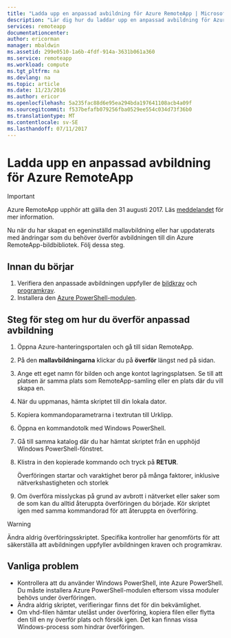 ```yaml
---
title: "Ladda upp en anpassad avbildning för Azure RemoteApp | Microsoft Docs"
description: "Lär dig hur du laddar upp en anpassad avbildning för Azure RemoteApp"
services: remoteapp
documentationcenter: 
author: ericorman
manager: mbaldwin
ms.assetid: 299e0510-1a6b-4fdf-914a-3631b061a360
ms.service: remoteapp
ms.workload: compute
ms.tgt_pltfrm: na
ms.devlang: na
ms.topic: article
ms.date: 11/23/2016
ms.author: ericor
ms.openlocfilehash: 5a235fac88d6e95ea294bda197641108acb4a09f
ms.sourcegitcommit: f537befafb079256fba0529ee554c034d73f36b0
ms.translationtype: MT
ms.contentlocale: sv-SE
ms.lasthandoff: 07/11/2017
---
```

# <a name="upload-a-custom-image-for-azure-remoteapp"></a>Ladda upp en anpassad avbildning för Azure RemoteApp
> [!IMPORTANT]
> Azure RemoteApp upphör att gälla den 31 augusti 2017. Läs [meddelandet](https://go.microsoft.com/fwlink/?linkid=821148) för mer information.
> 
> 

Nu när du har skapat en egeninställd mallavbildning eller har uppdaterats med ändringar som du behöver överför avbildningen till din Azure RemoteApp-bildbibliotek. Följ dessa steg.

## <a name="before-you-start"></a>Innan du börjar
1. Verifiera den anpassade avbildningen uppfyller de [bildkrav](remoteapp-imagereqs.md) och [programkrav](remoteapp-appreqs.md).
2. Installera den [Azure PowerShell-modulen](/powershell/azure/overview).

## <a name="step-by-step-on-how-to-upload-custom-image"></a>Steg för steg om hur du överför anpassad avbildning
1. Öppna Azure-hanteringsportalen och gå till sidan RemoteApp.
2. På den **mallavbildningarna** klickar du på **överför** längst ned på sidan.
3. Ange ett eget namn för bilden och ange kontot lagringsplatsen. Se till att platsen är samma plats som RemoteApp-samling eller en plats där du vill skapa en.
4. När du uppmanas, hämta skriptet till din lokala dator.
5. Kopiera kommandoparametrarna i textrutan till Urklipp.
6. Öppna en kommandotolk med Windows PowerShell.
7. Gå till samma katalog där du har hämtat skriptet från en upphöjd Windows PowerShell-fönstret.
8. Klistra in den kopierade kommando och tryck på **RETUR**.
   
   Överföringen startar och varaktighet beror på många faktorer, inklusive nätverkshastigheten och storlek
9. Om överföra misslyckas på grund av avbrott i nätverket eller saker som de som kan du alltid återuppta överföringen du började. Kör skriptet igen med samma kommandorad för att återuppta en överföring.

> [!WARNING]
> Ändra aldrig överföringsskriptet. Specifika kontroller har genomförts för att säkerställa att avbildningen uppfyller avbildningen kraven och programkrav.
> 
> 

## <a name="common-problems"></a>Vanliga problem
* Kontrollera att du använder Windows PowerShell, inte Azure PowerShell. Du måste installera Azure PowerShell-modulen eftersom vissa moduler behövs under överföringen.
* Ändra aldrig skriptet, verifieringar finns det för din bekvämlighet.
* Om vhd-filen hämtar utelåst under överföring, kopiera filen eller flytta den till en ny överför plats och försök igen. Det kan finnas vissa Windows-process som hindrar överföringen.  

